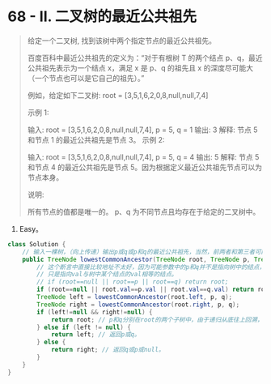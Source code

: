 # 68 - II. 二叉树的最近公共祖先

> 给定一个二叉树, 找到该树中两个指定节点的最近公共祖先。
>
> 百度百科中最近公共祖先的定义为：“对于有根树 T 的两个结点 p、q，最近公共祖先表示为一个结点 x，满足 x 是 p、q 的祖先且 x 的深度尽可能大（一个节点也可以是它自己的祖先）。”
>
> 例如，给定如下二叉树:  root = [3,5,1,6,2,0,8,null,null,7,4]
>
> 示例 1:
>
> 输入: root = [3,5,1,6,2,0,8,null,null,7,4], p = 5, q = 1
> 输出: 3
> 解释: 节点 5 和节点 1 的最近公共祖先是节点 3。
> 示例 2:
>
> 输入: root = [3,5,1,6,2,0,8,null,null,7,4], p = 5, q = 4
> 输出: 5
> 解释: 节点 5 和节点 4 的最近公共祖先是节点 5。因为根据定义最近公共祖先节点可以为节点本身。
>
>
> 说明:
>
> 所有节点的值都是唯一的。
> p、q 为不同节点且均存在于给定的二叉树中。

1. Easy。

```java
class Solution {
    // 输入一棵树，（向上传递）输出p或q或p和q的最近公共祖先，当然，前两者和第三者可能重叠。
    public TreeNode lowestCommonAncestor(TreeNode root, TreeNode p, TreeNode q) {
        // 这个断言中直接比较地址不太好，因为可能参数中的p和q并不是指向树中的结点，
        // 只是指向val与树中某个结点的val相等的结点。
        // if (root==null || root==p || root==q) return root;
        if (root==null || root.val==p.val || root.val==q.val) return root;
        TreeNode left = lowestCommonAncestor(root.left, p, q);
        TreeNode right = lowestCommonAncestor(root.right, p, q);
        if (left!=null && right!=null) {
            return root; // p和q分别在root的两个子树中，由于递归从底往上回溯，所以此时root就是p和q的最近公共祖先。
        } else if (left != null) {
            return left; // 返回p或q。
        } else {
            return right; // 返回q或p或null。
        }
    }
}
```

